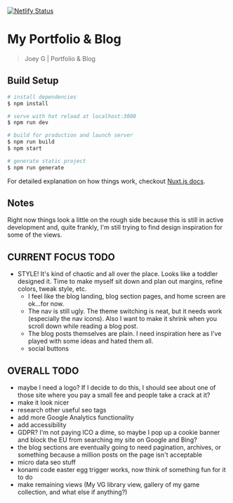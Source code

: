 [![Netlify Status](https://api.netlify.com/api/v1/badges/cfe5692f-e688-4f3e-a96d-9ea631808fe9/deploy-status)](https://app.netlify.com/sites/joeyg/deploys)

# My Portfolio & Blog

> Joey G | Portfolio & Blog

## Build Setup

```bash
# install dependencies
$ npm install

# serve with hot reload at localhost:3000
$ npm run dev

# build for production and launch server
$ npm run build
$ npm start

# generate static project
$ npm run generate
```

For detailed explanation on how things work, checkout [Nuxt.js docs](https://nuxtjs.org).

## Notes

Right now things look a little on the rough side because this is still in active development and, quite frankly, I'm still trying to find design inspiration for some of the views.

## CURRENT FOCUS TODO

- STYLE! It's kind of chaotic and all over the place. Looks like a toddler designed it. Time to make myself sit down and plan out margins, refine colors, tweak style, etc.
  - I feel like the blog landing, blog section pages, and home screen are ok...for now.
  - The nav is still ugly. The theme switching is neat, but it needs work (especially the nav icons). Also I want to make it shrink when you scroll down while reading a blog post.
  - The blog posts themselves are plain. I need inspiration here as I've played with some ideas and hated them all.
  - social buttons

## OVERALL TODO

- maybe I need a logo? If I decide to do this, I should see about one of those site where you pay a small fee and people take a crack at it?
- make it look nicer
- research other useful seo tags
- add more Google Analytics functionality
- add accessibility
- GDPR? I'm not paying ICO a dime, so maybe I pop up a cookie banner and block the EU from searching my site on Google and Bing?
- the blog sections are eventually going to need pagination, archives, or something because a million posts on the page isn't acceptable
- micro data seo stuff
- konami code easter egg trigger works, now think of something fun for it to do
- make remaining views (My VG library view, gallery of my game collection, and what else if anything?)
